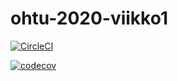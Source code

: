 # ohtu-2020-viikko1

[![CircleCI](https://circleci.com/gh/Axamabrotha/ohtu-2020-viikko1.svg?style=svg)](https://circleci.com/gh/Axamabrotha/ohtu-2020-viikko1)



[![codecov](https://codecov.io/gh/Axamabrotha/ohtu-2020-viikko1/branch/master/graph/badge.svg)](https://codecov.io/gh/Axamabrotha/ohtu-2020-viikko1)


